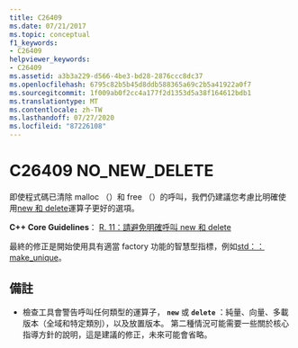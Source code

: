 ```yaml
---
title: C26409
ms.date: 07/21/2017
ms.topic: conceptual
f1_keywords:
- C26409
helpviewer_keywords:
- C26409
ms.assetid: a3b3a229-d566-4be3-bd28-2876ccc8dc37
ms.openlocfilehash: 6795c82b5b45d8ddb588365a69c2b5a41922a0f7
ms.sourcegitcommit: 1f009ab0f2cc4a177f2d1353d5a38f164612bdb1
ms.translationtype: MT
ms.contentlocale: zh-TW
ms.lasthandoff: 07/27/2020
ms.locfileid: "87226108"
---
```

# <a name="c26409-no_new_delete"></a>C26409 NO_NEW_DELETE

即使程式碼已清除 malloc （）和 free （）的呼叫，我們仍建議您考慮比明確使用[new 和 delete](/cpp/cpp/new-and-delete-operators)運算子更好的選項。

  **C++ Core Guidelines**： [R. 11：請避免明確呼叫 new 和 delete](https://isocpp.github.io/CppCoreGuidelines/CppCoreGuidelines#r11-avoid-calling-new-and-delete-explicitly)

最終的修正是開始使用具有適當 factory 功能的智慧型指標，例如[std：： make_unique](/cpp/standard-library/memory-functions#make_unique)。

## <a name="remarks"></a>備註

- 檢查工具會警告呼叫任何類型的運算子， **`new`** 或 **`delete`** ：純量、向量、多載版本（全域和特定類別），以及放置版本。 第二種情況可能需要一些關於核心指導方針的說明，這是建議的修正，未來可能會省略。
